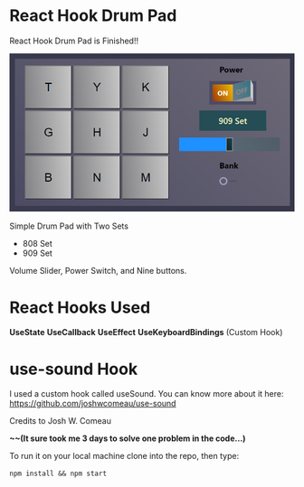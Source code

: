 # React Hook Drum Pad

React Hook Drum Pad is Finished!!

![](/src/image/dr.png)

Simple Drum Pad with Two Sets

- 808 Set
- 909 Set

Volume Slider, Power Switch, and Nine buttons.

# React Hooks Used

**UseState**
**UseCallback**
**UseEffect**
**UseKeyboardBindings** (Custom Hook)

# use-sound Hook

I used a custom hook called useSound.
You can know more about it here: https://github.com/joshwcomeau/use-sound

Credits to Josh W. Comeau

**~~(It sure took me 3 days to solve one problem in the code...)**

To run it on your local machine clone into the repo, then type: 

    npm install && npm start
    
